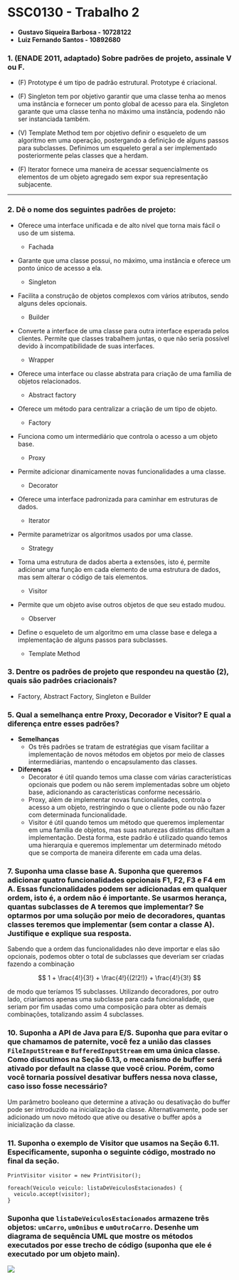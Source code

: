 # SSC0130 - Trabalho 2
- **Gustavo Siqueira Barbosa - 10728122**
- **Luiz Fernando Santos - 10892680**

### 1. (ENADE 2011, adaptado) Sobre padrões de projeto, assinale V ou F.

* (F) Prototype é um tipo de padrão estrutural.
    Prototype é criacional.

* (F) Singleton tem por objetivo garantir que uma classe tenha ao menos uma instância e fornecer um ponto global de acesso para ela.
    Singleton garante que uma classe tenha no máximo uma instância, podendo não ser instanciada também.

* (V) Template Method tem por objetivo definir o esqueleto de um algoritmo em uma operação, postergando a definição de alguns passos para subclasses.
    Definimos um esqueleto geral a ser implementado posteriormente pelas classes que a herdam.

* (F) Iterator fornece uma maneira de acessar sequencialmente os elementos de um objeto agregado sem expor sua representação subjacente.

------------------

### 2. Dê o nome dos seguintes padrões de projeto:

* Oferece uma interface unificada e de alto nível que torna mais fácil o uso de um sistema.
    * Fachada 

* Garante que uma classe possui, no máximo, uma instância e oferece um ponto único de acesso a ela.
    * Singleton

* Facilita a construção de objetos complexos com vários atributos, sendo alguns deles opcionais.
    * Builder

* Converte a interface de uma classe para outra interface esperada pelos clientes. Permite que classes trabalhem juntas, o que não seria possível devido à incompatibilidade de suas interfaces.
    * Wrapper 

* Oferece uma interface ou classe abstrata para criação de uma família de objetos relacionados.
    * Abstract factory

* Oferece um método para centralizar a criação de um tipo de objeto.
    * Factory

* Funciona como um intermediário que controla o acesso a um objeto base.
    * Proxy

* Permite adicionar dinamicamente novas funcionalidades a uma classe.
    * Decorator

* Oferece uma interface padronizada para caminhar em estruturas de dados.
    * Iterator 

* Permite parametrizar os algoritmos usados por uma classe.
    * Strategy

* Torna uma estrutura de dados aberta a extensões, isto é, permite adicionar uma função em cada elemento de uma estrutura de dados, mas sem alterar o código de tais elementos.
    * Visitor 

* Permite que um objeto avise outros objetos de que seu estado mudou.
    * Observer

* Define o esqueleto de um algoritmo em uma classe base e delega a implementação de alguns passos para subclasses.
    * Template Method

### 3. Dentre os padrões de projeto que respondeu na questão (2), quais são padrões criacionais? 
* Factory, Abstract Factory, Singleton e Builder

### 5. Qual a semelhança entre Proxy, Decorador e Visitor? E qual a diferença entre esses padrões?
* **Semelhanças**
    * Os três padrões se tratam de estratégias que visam facilitar a implementação de novos métodos em objetos por meio de classes intermediárias, mantendo o encapsulamento das classes.
* **Diferenças**
    * Decorator é útil quando temos uma classe com várias características opcionais que podem ou não serem implementadas sobre um objeto base, adicionando as características conforme necessário.
    * Proxy, além de implementar novas funcionalidades, controla o acesso a um objeto, restringindo o que o cliente pode ou não fazer com determinada funcionalidade.
    * Visitor é útil quando temos um método que queremos implementar em uma família de objetos, mas suas naturezas distintas dificultam a implementação. Desta forma, este padrão é utilizado quando temos uma hierarquia e queremos implementar um determinado método que se comporta de maneira diferente em cada uma delas.

### 7. Suponha uma classe base A. Suponha que queremos adicionar quatro funcionalidades opcionais F1, F2, F3 e F4 em A. Essas funcionalidades podem ser adicionadas em qualquer ordem, isto é, a ordem não é importante. Se usarmos herança, quantas subclasses de A teremos que implementar? Se optarmos por uma solução por meio de decoradores, quantas classes teremos que implementar (sem contar a classe A). Justifique e explique sua resposta.

Sabendo que a ordem das funcionalidades não deve importar e elas são opcionais, podemos obter o total de subclasses que deveriam ser criadas fazendo a combinação 

$$
1 + \frac{4!}{3!} + \frac{4!}{(2!2!)} + \frac{4!}{3!}
$$

de modo que teríamos $15$ subclasses. Utilizando decoradores, por outro lado, criaríamos apenas uma subclasse para cada funcionalidade, que seriam por fim usadas como uma composição para obter as demais combinações, totalizando assim $4$ subclasses.

### 10. Suponha a API de Java para E/S. Suponha que para evitar o que chamamos de paternite, você fez a união das classes `FileInputStream` e `BufferedInputStream` em uma única classe. Como discutimos na Seção 6.13, o mecanismo de buffer será ativado por default na classe que você criou. Porém, como você tornaria possível desativar buffers nessa nova classe, caso isso fosse necessário?

Um parâmetro booleano que determine a ativação ou desativação do buffer pode ser introduzido na inicialização da classe. Alternativamente, pode ser adicionado um novo método que ative ou desative o buffer após a inicialização da classe.

### 11. Suponha o exemplo de Visitor que usamos na Seção 6.11. Especificamente, suponha o seguinte código, mostrado no final da seção.

```
PrintVisitor visitor = new PrintVisitor();

foreach(Veiculo veiculo: listaDeVeiculosEstacionados) {
  veiculo.accept(visitor);
}
```
### Suponha que `listaDeVeiculosEstacionados` armazene três objetos: `umCarro`, `umOnibus` e `umOutroCarro`. Desenhe um diagrama de sequência UML que mostre os métodos executados por esse trecho de código (suponha que ele é executado por um objeto main).

![](uml.jpg)
